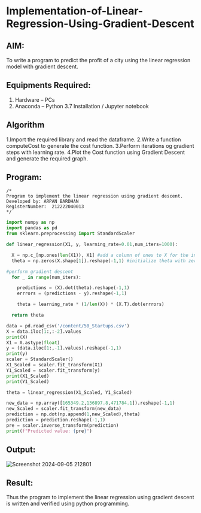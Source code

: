 # Implementation-of-Linear-Regression-Using-Gradient-Descent

## AIM:
To write a program to predict the profit of a city using the linear regression model with gradient descent.

## Equipments Required:
1. Hardware – PCs
2. Anaconda – Python 3.7 Installation / Jupyter notebook

## Algorithm
1.Import the required library and read the dataframe.
2.Write a function computeCost to generate the cost function.
3.Perform iterations og gradient steps with learning rate.
4.Plot the Cost function using Gradient Descent and generate the required graph.

## Program:
```
/*
Program to implement the linear regression using gradient descent.
Developed by: ARPAN BARDHAN
RegisterNumber:  212222040013
*/
```

```PYTHON
import numpy as np
import pandas as pd
from sklearn.preprocessing import StandardScaler

def linear_regression(X1, y, learning_rate=0.01,num_iters=1000):

  X = np.c_[np.ones(len(X1)), X1] #add a column of ones to X for the intercept term
  theta = np.zeros(X.shape[1]).reshape(-1,1) #initialize theta with zeros

#perform gradient descent
  for _ in range(num_iters):

    predictions = (X).dot(theta).reshape(-1,1)
    errrors = (predictions - y).reshape(-1,1)

    theta = learning_rate * (1/len(X)) * (X.T).dot(errrors)

  return theta

data = pd.read_csv('/content/50_Startups.csv')
X = data.iloc[1:,:-2].values
print(X)
X1 = X.astype(float)
y = (data.iloc[1:,-1].values).reshape(-1,1)
print(y)
scaler = StandardScaler()
X1_Scaled = scaler.fit_transform(X1)
Y1_Scaled = scaler.fit_transform(y)
print(X1_Scaled)
print(Y1_Scaled)

theta = linear_regression(X1_Scaled, Y1_Scaled)

new_data = np.array([165349.2,136897.8,471784.1]).reshape(-1,1)
new_Scaled = scaler.fit_transform(new_data)
prediction = np.dot(np.append(1,new_Scaled),theta)
prediction = prediction.reshape(-1,1)
pre = scaler.inverse_transform(prediction)
print(f"Predicted value: {pre}")

```

## Output:
![Screenshot 2024-09-05 212801](https://github.com/user-attachments/assets/4474501a-ca95-4a0e-933a-9692af1f7c7c)


## Result:
Thus the program to implement the linear regression using gradient descent is written and verified using python programming.
